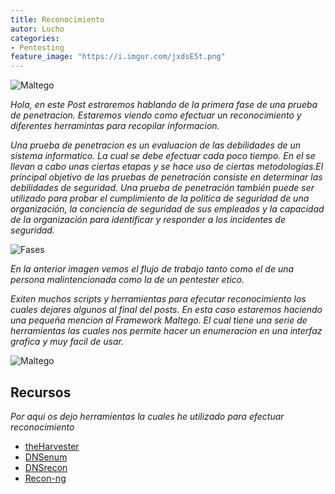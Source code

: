 ```yaml
---
title: Reconocimiento
autor: Lucho
categories:
- Pentesting
feature_image: "https://i.imgur.com/jxdsE5t.png"
---
```


![Maltego](https://www.maltego.com/img/maltego-logo/Maltego-Logo-Horizontal-White.png)

_Hola, en este Post estraremos hablando de la primera fase de una prueba de penetracion._
_Estaremos viendo como efectuar un reconocimiento y diferentes herramintas para recopilar informacion._

_Una prueba de penetracion es un evaluacion de las debilidades de un sistema informatico. La cual se debe efectuar cada poco tiempo. En el se llevan a cabo unas ciertas etapas y se hace uso de ciertas metodologias.El principal objetivo de las pruebas de penetración consiste en determinar las debilidades de seguridad. Una prueba de penetración también puede ser utilizado para probar el cumplimiento de la política de seguridad de una organización, la conciencia de seguridad de sus empleados y la capacidad de la organización para identificar y responder a los incidentes de seguridad._

![Fases](https://jldavila4.files.wordpress.com/2015/02/blog1.png)

_En la anterior imagen vemos el flujo de trabajo tanto como el de una persona malintencionada como la de un pentester etico._

_Exiten muchos scripts y herramientas para efecutar reconocimiento los cuales dejares algunos al final del posts. En esta caso estaremos haciendo una pequeña mencion al Framework Maltego. El cual tiene una serie de herramientas las cuales nos permite hacer un enumeracion en una interfaz grafica y muy facil de usar._

![Maltego](https://gfsistemas.com/wp-content/uploads/2020/08/maltego1.jpg)

## Recursos

_Por aqui os dejo herramientas la cuales he utilizado para efectuar reconocimiento_

* [theHarvester](https://github.com/laramies/theHarvester)
* [DNSenum](https://github.com/fwaeytens/dnsenum)
* [DNSrecon](https://github.com/darkoperator/dnsrecon)
* [Recon-ng](https://github.com/lanmaster53/recon-ng)